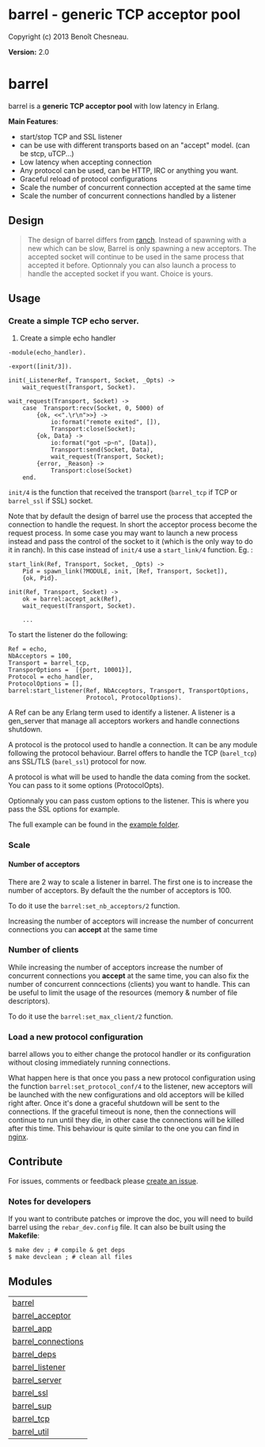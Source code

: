 

# barrel - generic TCP acceptor pool #

Copyright (c) 2013 Benoît Chesneau.

__Version:__ 2.0

# barrel

barrel is a **generic TCP acceptor pool** with low latency in Erlang.

**Main Features**:

- start/stop TCP and SSL listener
- can be use with different transports based on an "accept" model. (can
be stcp, uTCP...)
- Low latency when accepting connection
- Any protocol can be used, can be HTTP, IRC or anything you want.
- Graceful reload of protocol configurations
- Scale the number of concurrent connection accepted at the same time
- Scale the number of concurrent connections handled by a listener

## Design

> The design of barrel differs from
> [ranch](http://github.com/extend/ranch). Instead of spawning with a
> new which can be slow, Barrel is only spawning a new acceptors. The
> accepted socket will continue to be used in the same process that
> accepted it before. Optionnaly you can also launch a process to handle
> the accepted socket if you want. Choice is yours.

## Usage

### Create a simple TCP echo server.

1. Create a simple echo handler

```
-module(echo_handler).

-export([init/3]).

init(_ListenerRef, Transport, Socket, _Opts) ->
    wait_request(Transport, Socket).

wait_request(Transport, Socket) ->
    case  Transport:recv(Socket, 0, 5000) of
        {ok, <<".\r\n">>} ->
            io:format("remote exited", []),
            Transport:close(Socket);
        {ok, Data} ->
            io:format("got ~p~n", [Data]),
            Transport:send(Socket, Data),
            wait_request(Transport, Socket);
        {error, _Reason} ->
            Transport:close(Socket)
    end.
```

`init/4` is the function that received the transport (`barrel_tcp` if TCP or
`barrel_ssl` if SSL) socket.

Note that by default the design of barrel use the process that accepted
the connection to handle the request. In short the acceptor process
become the request process. In some case you may want to launch a new
process instead and pass the control of the socket to it (which is the
only way to do it in ranch). In this case instead of `init/4` use a
`start_link/4` function. Eg. :

```
start_link(Ref, Transport, Socket, _Opts) ->
    Pid = spawn_link(?MODULE, init, [Ref, Transport, Socket]),
    {ok, Pid}.

init(Ref, Transport, Socket) ->
    ok = barrel:accept_ack(Ref),
    wait_request(Transport, Socket).

    ...
```

To start the listener do the following:

```
Ref = echo,
NbAcceptors = 100,
Transport = barrel_tcp,
TransporOptions =  [{port, 10001}],
Protocol = echo_handler,
ProtocolOptions = [],
barrel:start_listener(Ref, NbAcceptors, Transport, TransportOptions,
                      Protocol, ProtocolOptions).
```

A Ref can be any Erlang term used to identify a listener. A listener is
a gen_server that manage all acceptors workers and handle connections
shutdown.

A protocol is the  protocol used to handle a connection. It can be any
module following the protocol behaviour. Barrel offers to handle the TCP
(`barel_tcp`) ans SSL/TLS (`barel_ssl`) protocol
for now.

A protocol is what will be used to handle the data coming from the
socket. You can pass to it some options (ProtocolOpts).

Optionnaly you can pass custom options to the listener. This is where
you pass the SSL options for example.

The full example can be found in the [example folder](http://github.com/benoitc/barrel/tree/master/example/echo).

### Scale

#### Number of acceptors

There are 2 way to scale a listener in barrel. The first one is to
increase the number of acceptors. By default the the number of acceptors
is 100.

To do it use the `barrel:set_nb_acceptors/2` function.

Increasing the number of acceptors will increase the number of
concurrent connections you can **accept** at the same time

### Number of clients

While increasing the number of acceptors increase the number of
concurrent connections you **accept** at the same time, you can also fix
the number of concurrent conncections (clients) you want to handle. This
can be useful to limit the usage of the resources (memory & number of
file descriptors).

To do it use the `barrel:set_max_client/2` function.

### Load a new protocol configuration

barrel allows you to either change the protocol handler or its
configuration without closing immediately running connections.

What happen here is that once you pass a new protocol configuration
using the function `barrel:set_protocol_conf/4` to the
listener, new acceptors will be launched with the new configurations and
old acceptors will be killed right after. Once it's done a graceful
shutdown will be sent to the connections. If the graceful timeout is
none, then the connections will continue to run until they die, in other
case the connections will be killed after this time. This behaviour is
quite similar to the one you can find in
[nginx](http://wiki.nginx.org/CommandLine#Loading_a_New_Configuration_Using_Signals).

## Contribute

For issues, comments or feedback please [create an
issue](http://github.com/benoitc/barrel/issues).

### Notes for developers

If you want to contribute patches or improve the doc, you will need to
build barrel using the `rebar_dev.config`  file. It can also be built
using the **Makefile**:

```
$ make dev ; # compile & get deps
$ make devclean ; # clean all files
```



## Modules ##


<table width="100%" border="0" summary="list of modules">
<tr><td><a href="barrel.md" class="module">barrel</a></td></tr>
<tr><td><a href="barrel_acceptor.md" class="module">barrel_acceptor</a></td></tr>
<tr><td><a href="barrel_app.md" class="module">barrel_app</a></td></tr>
<tr><td><a href="barrel_connections.md" class="module">barrel_connections</a></td></tr>
<tr><td><a href="barrel_deps.md" class="module">barrel_deps</a></td></tr>
<tr><td><a href="barrel_listener.md" class="module">barrel_listener</a></td></tr>
<tr><td><a href="barrel_server.md" class="module">barrel_server</a></td></tr>
<tr><td><a href="barrel_ssl.md" class="module">barrel_ssl</a></td></tr>
<tr><td><a href="barrel_sup.md" class="module">barrel_sup</a></td></tr>
<tr><td><a href="barrel_tcp.md" class="module">barrel_tcp</a></td></tr>
<tr><td><a href="barrel_util.md" class="module">barrel_util</a></td></tr></table>

